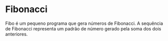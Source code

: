 # Fibonacci
Fibo é um pequeno programa que gera números de Fibonacci.  A sequência de Fibonacci representa um padrão de número gerado pela soma dos dois anteriores.
